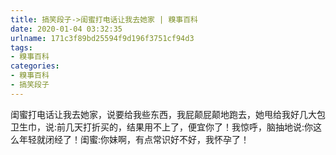 ```yaml
---
title: 搞笑段子->闺蜜打电话让我去她家 | 糗事百科
date: 2020-01-04 03:32:35
urlname: 171c3f89bd25594f9d196f3751cf94d3
tags: 
- 糗事百科
categories:
- 糗事百科
- 搞笑段子
---
```

闺蜜打电话让我去她家，说要给我些东西，我屁颠屁颠地跑去，她甩给我好几大包卫生巾，说:前几天打折买的，结果用不上了，便宜你了！我惊呼，脑抽地说:你这么年轻就闭经了！闺蜜:你妹啊，有点常识好不好，我怀孕了！


